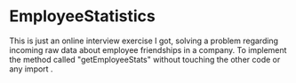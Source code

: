 # EmployeeStatistics
This is just an online interview exercise I got, solving a problem regarding incoming raw data about employee friendships in a company.
To implement the method called "getEmployeeStats" without touching the other code or any import . 

